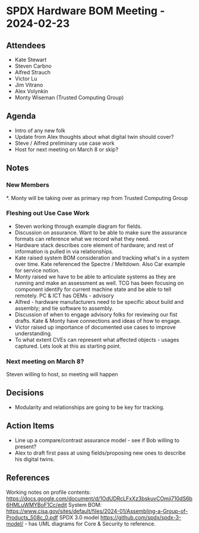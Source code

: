 # SPDX Hardware BOM Meeting - 2024-02-23

## Attendees
* Kate Stewart
* Steven Carbno 
* Alfred Strauch
* Victor Lu
* Jim Vitrano
* Alex Volynkin
* Monty Wiseman (Trusted Computing Group)

## Agenda
* Intro of any new folk
* Update from Alex thoughts about what digital twin should cover?
* Steve / Alfred preliminary use case work
* Host for next meeting on March 8 or skip?

## Notes
### New Members
*. Monty will be taking over as primary rep from Trusted Computing Group

### Fleshing out Use Case Work
* Steven working through example diagram for fields. 
* Discussion on assurance.   Want to be able to make sure the assurance formats can reference what we record what they need.
* Hardware stack describes core element of hardware;  and rest of information is pulled in via relationships. 
* Kate raised system BOM consideration and tracking what's in a system over time.    Kate referenced the Spectre / Meltdown.   Also Car example for service notion.
* Monty raised we have to be able to articulate systems as they are running and make an assessment as well.  TCG has been focusing on component identify for current machine state and be able to tell remotely.   PC & ICT has OEMs - advisory
* Alfred - hardware manufacturers need to be specific about build and assembly;  and tie software to assembly.
* Discussion of when to engage advisory folks for reviewing our fist drafts.    Kate & Monty have connections and ideas of how to engage.
* Victor raised up importance of documented use cases to improve understanding. 
* To what extent CVEs can represent what affected objects - usages captured.   Lets look at this as starting point. 

### Next meeting on March 8?
Steven willing to host, so meeting will happen

## Decisions
* Modularity and relationships are going to be key for tracking. 

## Action Items
* Line up a compare/contrast assurance model - see if Bob willing to present?
* Alex to draft first pass at using fields/proposing new ones to describe his digital twins.

## References 
Working notes on profile contents: https://docs.google.com/document/d/1OdUDRcLFxXz3bskuvCOmji710dS6b6HMLuWMYBoF1Cc/edit
System BOM:
https://www.cisa.gov/sites/default/files/2024-01/Assembling-a-Group-of-Products_508c_0.pdf
SPDX 3.0 model
https://github.com/spdx/spdx-3-model/ - has UML diagrams for Core & Security to reference.
